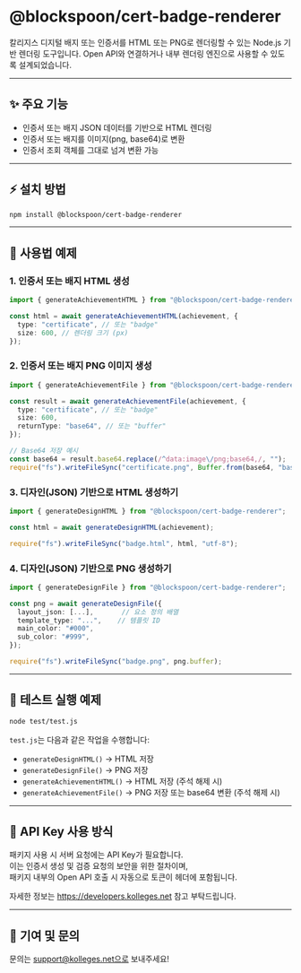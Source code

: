 # @blockspoon/cert-badge-renderer

칼리지스 디지털 배지 또는 인증서를 HTML 또는 PNG로 렌더링할 수 있는 Node.js 기반 렌더링 도구입니다. Open API와 연결하거나 내부 렌더링 엔진으로 사용할 수 있도록 설계되었습니다.

---

## ✨ 주요 기능

- 인증서 또는 배지 JSON 데이터를 기반으로 HTML 렌더링
- 인증서 또는 배지를 이미지(png, base64)로 변환
- 인증서 조회 객체를 그대로 넘겨 변환 가능

---

## ⚡️ 설치 방법

```bash
npm install @blockspoon/cert-badge-renderer
```

---

## 📝 사용법 예제

### 1. 인증서 또는 배지 HTML 생성

```ts
import { generateAchievementHTML } from "@blockspoon/cert-badge-renderer";

const html = await generateAchievementHTML(achievement, {
  type: "certificate", // 또는 "badge"
  size: 600, // 렌더링 크기 (px)
});
```

### 2. 인증서 또는 배지 PNG 이미지 생성

```ts
import { generateAchievementFile } from "@blockspoon/cert-badge-renderer";

const result = await generateAchievementFile(achievement, {
  type: "certificate", // 또는 "badge"
  size: 600,
  returnType: "base64", // 또는 "buffer"
});

// Base64 저장 예시
const base64 = result.base64.replace(/^data:image\/png;base64,/, "");
require("fs").writeFileSync("certificate.png", Buffer.from(base64, "base64"));


```

### 3. 디자인(JSON) 기반으로 HTML 생성하기

```ts
import { generateDesignHTML } from "@blockspoon/cert-badge-renderer";

const html = await generateDesignHTML(achievement);

require("fs").writeFileSync("badge.html", html, "utf-8");


```

### 4. 디자인(JSON) 기반으로 PNG 생성하기

```ts
import { generateDesignFile } from "@blockspoon/cert-badge-renderer";

const png = await generateDesignFile({
  layout_json: [...],       // 요소 정의 배열
  template_type: "...",    // 템플릿 ID
  main_color: "#000",
  sub_color: "#999",
});

require("fs").writeFileSync("badge.png", png.buffer);

```

---

## 📂 테스트 실행 예제

```bash
node test/test.js
```

`test.js`는 다음과 같은 작업을 수행합니다:

- `generateDesignHTML()` → HTML 저장
- `generateDesignFile()` → PNG 저장
- `generateAchievementHTML()` → HTML 저장 (주석 해제 시)
- `generateAchievementFile()` → PNG 저장 또는 base64 변환 (주석 해제 시)

---

## 🔐 API Key 사용 방식

패키지 사용 시 서버 요청에는 API Key가 필요합니다.  
이는 인증서 생성 및 검증 요청의 보안을 위한 절차이며,  
패키지 내부의 Open API 호출 시 자동으로 토큰이 헤더에 포함됩니다.

자세한 정보는 https://developers.kolleges.net 참고 부탁드립니다.

---

## 📣 기여 및 문의

문의는 support@kolleges.net으로 보내주세요!
